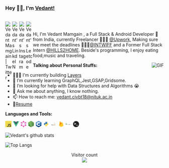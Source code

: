 ### Hey 👋🏽, I'm [Vedant!](https://vedantmamgain.github.io)

<br/>

<a href="https://twitter.com/MamgainVedant">
  <img align="left" alt="Vedant Mamgain | Twitter" width="22px" src="https://cdn.jsdelivr.net/npm/simple-icons@v3/icons/twitter.svg" />
</a>
<a href="https://www.linkedin.com/in/vedant-mamgain/">
  <img align="left" alt="Vedant's LinkdeIN" width="22px" src="https://cdn.jsdelivr.net/npm/simple-icons@v3/icons/linkedin.svg" />
</a>
<a href="https://www.instagram.com/vedantm.23/">
  <img align="left" alt="Vedant's Instagram" width="22px" src="https://cdn.jsdelivr.net/npm/simple-icons@v3/icons/instagram.svg" />
</a>
<a href="https://leetcode.com/vedutheboss/">
  <img align="left" alt="Vedant's Leetcode" width="22px" src="https://cdn.jsdelivr.net/npm/simple-icons@v3/icons/leetcode.svg" />
</a>

<br />

Hi, I'm Vedant Mamgain , a Full Stack & Android Developer 🚀 from India, currently Freelancer 👨🏽‍💻 [@Upwork](https://www.upwork.com/), Making sure we meet the deadlines 👨🏽‍💼[@INTWIFF](https://github.com/intwiff) and a Former Full Stack Intern [@HILLS2HOME](https://github.com/Hills2Home-Ashutosh). Beside's programming, I enjoy eating food,music and traveling.

  <img align="right" alt="GIF" src="https://media.giphy.com/media/YnkMcHgNIMW4Yfmjxr/giphy.gif" />
  
**Talking about Personal Stuffs:**

- 👨🏽‍💻 I’m currently building [Layers](https://github.com/Layers-Inc)
- 🌱 I’m currently learning GraphQL,Jest,GSAP,Gridsome.
- 🤔 I’m looking for help with Data Structures and Algorithms 😭
- 💬 Ask me about anything, I know nothing.
- 📫 How to reach me: vedant.civbt18@nituk.ac.in
- 📝[Resume](https://drive.google.com/file/d/1A6q9IahDN8o2JzoGgHj7Ae0Y1be-iNNy/view?usp=sharing)

**Languages and Tools:**

<code><img height="20" src="https://raw.githubusercontent.com/github/explore/80688e429a7d4ef2fca1e82350fe8e3517d3494d/topics/javascript/javascript.png"></code>
<code><img height="20" src="https://raw.githubusercontent.com/github/explore/80688e429a7d4ef2fca1e82350fe8e3517d3494d/topics/vue/vue.png"></code>
<code><img height="20" src="https://raw.githubusercontent.com/github/explore/5c058a388828bb5fde0bcafd4bc867b5bb3f26f3/topics/graphql/graphql.png"></code>
<code><img height="20" src="https://raw.githubusercontent.com/github/explore/80688e429a7d4ef2fca1e82350fe8e3517d3494d/topics/nodejs/nodejs.png"></code>
<code><img height="20" src="https://raw.githubusercontent.com/github/explore/80688e429a7d4ef2fca1e82350fe8e3517d3494d/topics/cpp/cpp.png"></code>
<code><img height="20" src="https://raw.githubusercontent.com/github/explore/80688e429a7d4ef2fca1e82350fe8e3517d3494d/topics/python/python.png"></code>
<code><img height="20" src="https://raw.githubusercontent.com/github/explore/80688e429a7d4ef2fca1e82350fe8e3517d3494d/topics/mysql/mysql.png"></code>
<code><img height="20" src="https://raw.githubusercontent.com/github/explore/80688e429a7d4ef2fca1e82350fe8e3517d3494d/topics/firebase/firebase.png"></code>
<code><img height="20" src="https://raw.githubusercontent.com/github/explore/80688e429a7d4ef2fca1e82350fe8e3517d3494d/topics/mongodb/mongodb.png"></code>
<code><img height="20" src="https://raw.githubusercontent.com/github/explore/80688e429a7d4ef2fca1e82350fe8e3517d3494d/topics/terminal/terminal.png"></code>

![Vedant's github stats](https://github-readme-stats.vercel.app/api?username=vedantmamgain&show_icons=true&hide_border=true)

![Top Langs](https://github-readme-stats.vercel.app/api/top-langs/?username=singla-shivam)

<p align="center"> 
  Visitor count<br>
  <img src="https://profile-count.glitch.me/vedantmamgain/count" />
</p>
